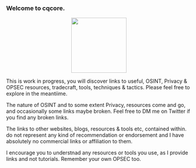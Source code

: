 ### Welcome to cqcore.
<p align="center">
  <img width="150" height="150" src="https://www.cqcore.uk/wp-content/uploads/2021/04/cropped-cropped-Capture-2.png">
</p>
This is work in progress, you will discover links to useful, OSINT, Privacy & OPSEC resources, tradecraft, tools, techniques & tactics. Please feel free to explore in the meantiime. 

The nature of OSINT and to some extent Privacy, resources come and go, and occasionally  some links maybe broken. Feel free to DM me on Twitter if you find any broken links.

The links to other websites, blogs, resources & tools etc, contained within. do not represent any kind of recommendation or endorsement and I have absolutely no commercial links or affiliation to them.

I encourage you to understnad any resources or tools you use, as I provide links and not tutorials. Remember your own OPSEC too.
<!--
**cqcore/cqcore** is a ✨ _special_ ✨ repository because its `README.md` (this file) appears on your GitHub profile.

Here are some ideas to get you started:

- 🔭 I’m currently working on ...
- 🌱 I’m currently learning ...
- 👯 I’m looking to collaborate on ...
- 🤔 I’m looking for help with ...
- 💬 Ask me about ...
- 📫 How to reach me: ...
- 😄 Pronouns: ...
- ⚡ Fun fact: ...
-->
